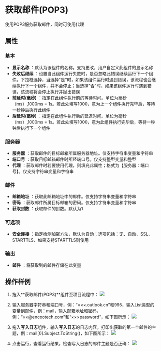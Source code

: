 # 获取邮件(POP3)

使用POP3服务获取邮件，同时可使用代理

## 属性

### 基本

- **显示名称** ：默认为该组件的名称。支持更改，用户自定义此组件的显示名称
- **失败后继续** ：设置当此组件运行失败时，是否忽略此错误继续运行下一个组件。下拉框选择，当选择"是"时，如果该组件运行时遇到错误，该流程也会继续执行下一个组件，并不会停止；当选择"否"时，如果该组件运行时遇到错误，该流程将会停止执行并抛出错误
- **前延时(毫秒)** ：指定在此组件执行前的等待时间。单位为毫秒（ms）,1000ms = 1s。若此处填写1000，意为上一个组件执行完毕后，等待一秒钟后执行此组件
- **后延时(毫秒)** ：指定在此组件执行后的延迟时间。单位为毫秒（ms）,1000ms = 1s。若此处填写1000，意为此组件执行完毕后，等待一秒钟后执行下一个组件

### 服务器

- **服务器** ：获取邮件的目标邮箱所属服务器地址。仅支持字符串变量和字符串
- **端口号** ：获取目标邮箱邮件时所经端口号。仅支持整型变量和整型
- **代理** ：获取邮件时若要使用代理，则填充此属性；格式为【服务器：端口号】。仅支持字符串变量和字符串

### 邮件

- **邮箱地址** ：获取此邮箱地址中的邮件。仅支持字符串变量和字符串
- **密码** ：获取邮件所属目标邮箱的密码。仅支持字符串变量和字符串
- **获取封数** ：获取邮件的封数。默认为1

### 可选项

- **安全连接** ：指定检测加密方法，默认为自动；选项包括：无、自动、SSL、STARTTLS、如果支持STARTTLS则使用

### 输出

- **邮件** ：将获取到的邮件存储在此变量

## 操作样例

1. 拖入**获取邮件(POP3)**组件至项目流程中：
![](https://docimages.blob.core.chinacloudapi.cn/images/Activities/GetMailPOP320201223.png)

2. 输入服务器字符串和端口号，例：“×××.outlook.cn”和995，输入List<MailMessage>类型的变量到邮件，例：mail，输入邮箱地址和密码，例：“××@encootech.com”和“×××password”，如下图所示：
![](https://docimages.blob.core.chinacloudapi.cn/images/Activities/GetMailPOP32020122302.png)

3. 拖入**写入日志**组件，输入**写入日志**的日志内容，打印出获取的第一个邮件的主题，例：mail[0].Subject.ToString()，如下图所示：
![](https://docimages.blob.core.chinacloudapi.cn/images/Activities/GetMailPOP32020122303.png)

4. 点击运行，查看运行结果，检查写入日志的邮件主题是否正确：
![](https://docimages.blob.core.chinacloudapi.cn/images/Activities/GetMailPOP32020122304.png)